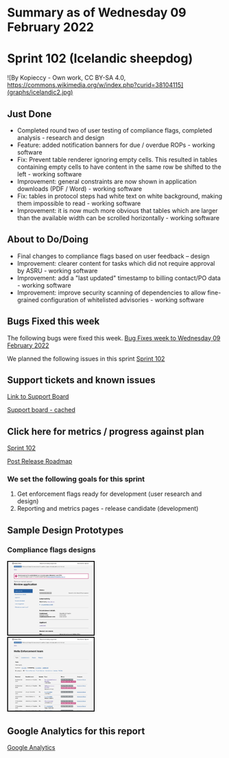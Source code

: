 # Summary as of Wednesday 09 February 2022 

# Sprint 102 (Icelandic sheepdog)

![By Kopieccy - Own work, CC BY-SA 4.0, https://commons.wikimedia.org/w/index.php?curid=38104115](graphs/icelandic2.jpg)

## Just Done
* Completed round two of user testing of compliance flags, completed analysis - research and design
* Feature: added notification banners for due / overdue ROPs - working software
* Fix: Prevent table renderer ignoring empty cells. This resulted in tables containing empty cells to have content in the same row be shifted to the left - working software
* Improvement: general constraints are now shown in application downloads (PDF / Word) - working software
* Fix: tables in protocol steps had white text on white background, making them impossible to read - working software
* Improvement: it is now much more obvious that tables which are larger than the available width can be scrolled horizontally - working software

## About to Do/Doing
* Final changes to compliance flags based on user feedback – design
* Improvement: clearer content for tasks which did not require approval by ASRU - working software
* Improvement: add a "last updated" timestamp to billing contact/PO data - working software
* Improvement: improve security scanning of dependencies to allow fine-grained configuration of whitelisted advisories - working software


## Bugs Fixed this week
The following bugs were fixed this week.
[Bug Fixes week to Wednesday 09 February 2022](graphs/bugs09022022.png)

We planned the following issues in this sprint 
[Sprint 102](graphs/sprint09022022.png)

## Support tickets and known issues
[Link to Support Board](https://collaboration.homeoffice.gov.uk/jira/secure/RapidBoard.jspa?rapidView=1717&selectedIssue=ASSB-253)

[Support board - cached](graphs/supportBoard09022022.png)

## Click here for metrics / progress against plan
[Sprint 102](graphs/progress09022022.png)

[Post Release Roadmap](graphs/roadmap09022022.png)

### We set the following goals for this sprint
1. Get enforcement flags ready for development (user research and design) 
2. Reporting and metrics pages - release candidate (development)

## Sample Design Prototypes
### Compliance flags designs
<a href="graphs/proto1_09022022.png"><img src="graphs/proto1_09022022.png" alt="HTML5 Icon" width="200" style="border:2px solid black"></a>
<br>
<a href="graphs/proto2_09022022.png"><img src="graphs/proto2_09022022.png" alt="HTML5 Icon" width="200" style="border:2px solid black"></a>
<br>


## Google Analytics for this report
[Google Analytics](graphs/GA09022022.png)

